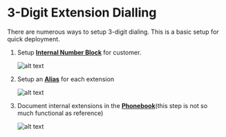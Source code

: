# 3-Digit Extension Dialling
There are numerous ways to setup 3-digit dialing. This is a basic setup for quick deployment. 


1. Setup [**Internal Number Block**](/customer/main/#internal-number-block) for customer.

    ![alt text][3dig-1]

2. Setup an [**Alias**](/customer/alias/) for each extension 

    ![alt text][3dig-2]

3. Document internal extensions in the [**Phonebook**](/class5/phonebook/)(this step is not so much functional as reference)

    ![alt text][3dig-2]

[3dig-1]: /guides/img/3dig-1.png "Internal Number Block"
[3dig-2]: /guides/img/3dig-2.png "Alias"
[3dig-3]: /guides/img/3dig-3.png "Phonebook"
